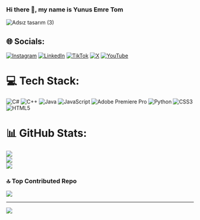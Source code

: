 ### Hi there 👋, my name is Yunus Emre Tom

![Adsız tasarım (3)](https://github.com/user-attachments/assets/8e0d79cb-b68c-4018-a4a6-53bf259b2351)



## 🌐 Socials:
[![Instagram](https://img.shields.io/badge/Instagram-%23E4405F.svg?logo=Instagram&logoColor=white)](https://instagram.com/yunusemretom) [![LinkedIn](https://img.shields.io/badge/LinkedIn-%230077B5.svg?logo=linkedin&logoColor=white)](https://linkedin.com/in/yunus-emre-tom-463706216/) [![TikTok](https://img.shields.io/badge/TikTok-%23000000.svg?logo=TikTok&logoColor=white)](https://tiktok.com/@yunusemretom) [![X](https://img.shields.io/badge/X-black.svg?logo=X&logoColor=white)](https://x.com/yunusemretom) [![YouTube](https://img.shields.io/badge/YouTube-%23FF0000.svg?logo=YouTube&logoColor=white)](https://youtube.com/@yunusemretom)

# 💻 Tech Stack:
![C#](https://img.shields.io/badge/c%23-%23239120.svg?style=for-the-badge&logo=csharp&logoColor=white) ![C++](https://img.shields.io/badge/c++-%2300599C.svg?style=for-the-badge&logo=c%2B%2B&logoColor=white) ![Java](https://img.shields.io/badge/java-%23ED8B00.svg?style=for-the-badge&logo=openjdk&logoColor=white) ![JavaScript](https://img.shields.io/badge/javascript-%23323330.svg?style=for-the-badge&logo=javascript&logoColor=%23F7DF1E) ![Adobe Premiere Pro](https://img.shields.io/badge/Adobe%20Premiere%20Pro-9999FF.svg?style=for-the-badge&logo=Adobe%20Premiere%20Pro&logoColor=white) ![Python](https://img.shields.io/badge/python-3670A0?style=for-the-badge&logo=python&logoColor=ffdd54) ![CSS3](https://img.shields.io/badge/css3-%231572B6.svg?style=for-the-badge&logo=css3&logoColor=white) ![HTML5](https://img.shields.io/badge/html5-%23E34F26.svg?style=for-the-badge&logo=html5&logoColor=white)
# 📊 GitHub Stats:
![](https://github-readme-stats.vercel.app/api?username=YunusEmreTom&theme=blue-green&hide_border=true&include_all_commits=true&count_private=false)<br/>
![](https://github-readme-streak-stats.herokuapp.com/?user=YunusEmreTom&theme=blue-green&hide_border=true)<br/>
![](https://github-readme-stats.vercel.app/api/top-langs/?username=YunusEmreTom&theme=blue-green&hide_border=true&include_all_commits=true&count_private=false&layout=compact)

### 🔝 Top Contributed Repo
![](https://github-contributor-stats.vercel.app/api?username=YunusEmreTom&limit=5&theme=apprentice&combine_all_yearly_contributions=true)

---
[![](https://visitcount.itsvg.in/api?id=YunusEmreTom&icon=2&color=0)](https://visitcount.itsvg.in)

<!-- Proudly created with GPRM ( https://gprm.itsvg.in ) -->
